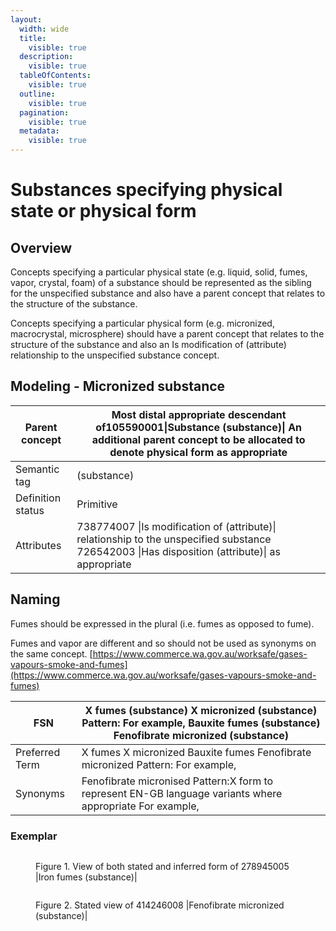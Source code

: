 ```yaml
---
layout:
  width: wide
  title:
    visible: true
  description:
    visible: true
  tableOfContents:
    visible: true
  outline:
    visible: true
  pagination:
    visible: true
  metadata:
    visible: true
---
```


# Substances specifying physical state or physical form

## Overview

Concepts specifying a particular physical state (e.g. liquid, solid, fumes, vapor, crystal, foam) of a substance should be represented as the sibling for the unspecified substance and also have a parent concept that relates to the structure of the substance.

Concepts specifying a particular physical form (e.g. micronized, macrocrystal, microsphere) should have a parent concept that relates to the structure of the substance and also an Is modification of (attribute) relationship to the unspecified substance concept.

## Modeling - Micronized substance

| Parent concept    | Most distal appropriate descendant of105590001\|Substance (substance)\| An additional parent concept to be allocated to denote physical form as appropriate |
| ----------------- | ----------------------------------------------------------------------------------------------------------------------------------------------------------- |
| Semantic tag      | (substance)                                                                                                                                                 |
| Definition status | Primitive                                                                                                                                                   |
| Attributes        | 738774007 \|Is modification of (attribute)\| relationship to the unspecified substance 726542003 \|Has disposition (attribute)\| as appropriate             |

## Naming

Fumes should be expressed in the plural (i.e. fumes as opposed to fume).

Fumes and vapor are different and so should not be used as synonyms on the same concept. [https://www.commerce.wa.gov.au/worksafe/gases-vapours-smoke-and-fumes](https://www.commerce.wa.gov.au/worksafe/gases-vapours-smoke-and-fumes)

| FSN            | X fumes (substance) X micronized (substance) Pattern: For example, Bauxite fumes (substance) Fenofibrate micronized (substance) |
| -------------- | ------------------------------------------------------------------------------------------------------------------------------- |
| Preferred Term | X fumes X micronized Bauxite fumes Fenofibrate micronized Pattern: For example,                                                 |
| Synonyms       | Fenofibrate micronised Pattern:X form to represent EN-GB language variants where appropriate For example,                       |

### Exemplar

<figure><img src="../../../../../../authoring/substance/images/174691588.png" alt=""><figcaption><p>Figure 1. View of both stated and inferred form of 278945005 |Iron fumes (substance)|</p></figcaption></figure>

<figure><img src="../../../../../../authoring/substance/images/174691587.png" alt=""><figcaption><p>Figure 2. Stated view of 414246008 |Fenofibrate micronized (substance)|</p></figcaption></figure>
